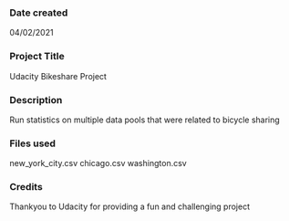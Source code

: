 ### Date created
04/02/2021

### Project Title
Udacity Bikeshare Project

### Description
Run statistics on multiple data pools that were related to bicycle sharing

### Files used
new_york_city.csv chicago.csv washington.csv

### Credits
Thankyou to Udacity for providing a fun and challenging project

